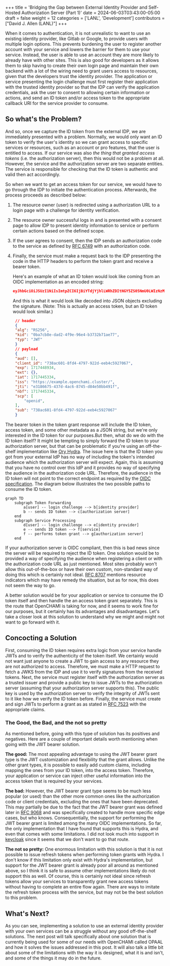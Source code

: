 +++
title = 'Bridging the Gap between External Identity Provider and Self-Hosted Authorization Server (Part 1)'
date = 2024-06-03T03:43:00-05:00
draft = false
weight = 12
categories = ['LANL', 'Development']
contributors = ["David J. Allen (LANL)"]
+++


When it comes to authentication, it is not unrealistic to want to use an existing identity provider, like Gitlab or Google, to provide users with multiple login options. This prevents burdening the user to register another account with your service and lowers the barrier for them to use your service. Instead, the user is able to use an account they are more likely to already have with other sites. This is also good for developers as it allows them to skip having to create their own login page and maintain their own backend with a lot of the wiring need to grant users access to resources, given that the developers trust the identity provider. The application or service presenting the login challenge must first register their application with the trusted identity provider so that the IDP can verify the application credentials, ask the user to consent to allowing certain information or actions, and send an ID token and/or access token to the appropriate callback URI  for the service provider to consume. 

## So what's the Problem?

And so, once we capture the ID token from the external IDP, we are immediately presented with a problem. Normally, we would only want an ID token to verify the user's identity so we can grant access to specific services or resources, such as an account or pro features, that the user is entitled to access. If our service was also *the thing that granted access tokens* (i.e. the authorization server), then this would not be a problem at all. However, the service and the authorization server are two separate entities. The service is responsible for checking that the ID token is authentic and valid then act accordingly.

So when we want to get an access token for our service, we would have to go through the IDP to initiate the authentication process. Afterwards, the process proceeds as described below:

1. The resource owner (user) is redirected using a authorization URL to a login page with a challenge for identity verification.

2. The resource owner successful logs in and is presented with a consent page to allow IDP to present identity information to service or perform certain actions based on the defined scope.

3. If the user agrees to consent, then the IDP sends an authorization code to the service as defined by [RFC 6749](https://datatracker.ietf.org/doc/html/rfc6749#section-4.1) with an authorization code.

4. Finally, the service must make a request back to the IDP presenting the code in the HTTP headers to perform the token grant and receive a bearer token. 
   
   Here's an example of what an ID token would look like coming from an OIDC implementation as an encoded string:
   
   ```json
   eyJhbGciOiJSUzI1NiIsImtpZCI6IjBiYTdjYjhlLWRhZDItNGY5ZS05NmU0LWIzNzMyYjcxYWU3NyIsInR5cCI6IkpXVCJ9.eyJhdWQiOltdLCJjbGllbnRfaWQiOiI3MzhhYzYwMS04ZmQ0LTQ3OTctOTIyZC1lZWI0YzU5MjcwNjciLCJleHAiOjE3MTc0NDg5MzQsImV4dCI6e30sImlhdCI6MTcxNzQ0NTMzNCwiaXNzIjoiaHR0cHM6Ly90ZS1oZWFkLm9wZW5jaGFtaS5jbHVzdGVyLyIsImp0aSI6ImUzMTg2Njc1LTQzN2QtNGFjNi04NzQ1LWQ4NGU1MGJiNDkxZiIsIm5iZiI6MTcxNzQ0NTMzNCwic2NwIjpbIm9wZW5pZCIsInNtZC5yZWFkIl0sInN1YiI6IjczOGFjNjAxLThmZDQtNDc5Ny05MjJkLWVlYjRjNTkyNzA2NyJ9.YdPW9frHjFUBOwKdIO9ax84KB33WCSKSCLC9IlBsvWOyXo38EWzyICn31sRR_xACr2YETe90b5LpulXLON05S-NRvkPmBRDUeHdmLtLSHOivFuzvmqF9C0UmCVNkWdQqR4rUcuytSGpgwadXdLDzdy-vSj6gB5kpUT6h9WwavdAbAipvNnR81l_Kpuf7OAmJG3yF1lDkLYXBEm1-6xcbzBCKuK--8sojMlkykT3UolafCVy1jCWLTwVpGCG39O2aJkYuXb5XsdVziY9j-1v_9N60QQA13ntRuCCSGSlGqGEhldzkHHJ4sCAVR-HoQyMKMEMetFh1rt_h8U3FNprTW1Q1sai3N1GD5g345zO2kDezCGhBHbIiDkVpsUXHH39T4wkDoOe5v9Kvl6Gq8R5xhw3oq2yrb9OgFeZm0EqEwP3UZp2wnOuXA75qQzKg2Q9uI6Y7Bf0w_coPGrwWnzfuE9_Cvcu5mwbgRDnMvEN_JpotDbPLbm1YIUYgWBuBipf512HJFz_sn3iMiXLDJGHQ-qRYIzX7oZp4OzKBvxJe2UtXs9alneULa20un75bbJMbGqhw9PgJo6sjQiGGt4t9NZBw8lYPwG5KWp4eeEB_olr6zsvnIAZPuEsNI7xVVJqNaniqrdz9VY0TlLoRH2_Hj0c7vH3grXHCa4vxYGYi08E
   ```
   
   And this is what it would look like decoded into JSON objects excluding the signature. (Note: This is actually an access token, but an ID token would look similar.)
   
   ```json
    // header
    {
    "alg": "RS256",
    "kid": "0ba7cb8e-dad2-4f9e-96e4-b3732b71ae77",
    "typ": "JWT"
    }
    // payload
    {
    "aud": [],
    "client_id": "738ac601-8fd4-4797-922d-eeb4c5927067",
    "exp": 1717448934,
    "ext": {},
    "iat": 1717445334,
    "iss": "https://example.openchami.cluster/",
    "jti": "e3186675-437d-4ac6-8745-d84e50bb491f",
    "nbf": 1717445334,
    "scp": [
        "openid",
    ],
    "sub": "738ac601-8fd4-4797-922d-eeb4c5927067"
    }
   ```

The bearer token in the token grant response will include the ID token, access token, and some other metadata as a JSON string, but we're only interested in the ID token for our purposes.But then, what do we do with the ID token itself? It might be tempting to simply forward the ID token to your authorization server, but that can be problematic if you're using an off-the-shelf implementation like [Ory Hydra](https://www.ory.sh/hydra/). The issue here is that the ID token you got from your external IdP has no way of including the token's intended audience which the authorization server will expect. Again, this is assuming that you have no control over this IdP and it provides no way of specifying the audience in the authorization code URL. Therefore, the audience in the ID token will not point to the correct endpoint as required by the [OIDC specification](https://openid.net/specs/openid-connect-core-1_0.html#IDTokenValidation). The diagram below illustrates the two possible paths to consume the ID token.

```mermaid
graph TD
    subgraph Token Forwarding
        a[user] -- login challenge --> b[identity provider]
        b -- sends ID token --> c[authorization server]
    end
    subgraph Service Processing
        d[user] -- login challenge --> e[identity provider]
        e -- sends ID token --> f[service]
        f -- performs token grant --> g[authorization server]
    end
```

If your authorization server is OIDC compliant, then this is bad news since the server will be required to reject the ID token. One solution would be to provided a way of specifying the audience when registering a client or with the authorization code URL as just mentioned. Most sites probably won't allow this out-of-the-box or have their own custom, non-standard way of doing this which is certainly not ideal. [RFC 8707](https://datatracker.ietf.org/doc/html/rfc8707#name-authorization-request) mentions resource indicators which may have remedy the situation, but as for now, this does not seem the way to go. 

A better solution would be for your application or service to consume the ID token itself and then handle the an access token grant separately. This is the route that OpenCHAMI is taking for now, and it seems to work fine for our purposes, but it certainly has its advantages and disadvantages. Let's take a closer look at this solution to understand why we might and might not want to go forward with it.

## Concocting a Solution

First, consuming the ID token requires extra logic from your service handle JWTs and to verify the authenticity of the token itself. We certainly would not want just anyone to create a JWT to gain access to any resource they are not authorized to access. Therefore, we must make a HTTP request to fetch a JWKS from the IDP and use it to verify signatures from the received tokens. Next, the service must register itself with the authorization server as a trusted issuer and provide a public key to issue JWTs to the authorization server (assuming that your authorization server supports this). The public key is used by the authorization server to verify the integrity of JWTs sent to it like how we verify the ID token before. Finally, the service must create and sign JWTs to perform a grant as as stated in [RFC 7523](https://datatracker.ietf.org/doc/html/rfc7523#section-3.1) with the appropriate claims.

### The Good, the Bad, and the not so pretty

As mentioned before, going with this type of solution has its positives and negatives. Here are a couple of important details worth mentioning when going with the JWT bearer solution.

**The good:** The most appealing advantage to using the JWT bearer grant type is the JWT customization and flexibility that the grant allows. Unlike the other grant types, it is possible to easily add custom claims, including mapping the ones from your ID token, into the access token. Therefore, your application or service can inject other useful information into the access token that is required by your services.

**The bad:** However, the JWT bearer grant type seems to be much less popular (or used) than the other more common ones like the authorization code or client credentials, excluding the ones that have been deprecated. This may partially be due to the fact that the JWT bearer grant was defined later in [RFC 9068](https://datatracker.ietf.org/doc/html/rfc9068) and was specifically created to handle more specific edge cases, but who knows. Consequentially, the support for performing the JWT bearer grant is limited among the many OIDC implementations. So far, the only implementation that I have found that supports this is Hydra, and even that comes with some limitations. I did not look much into support in [keycloak](https://github.com/keycloak/keycloak/) since it seems that we don't want to go that route.

**The not so pretty:** One enormous limitation with this solution is that it is not possible to issue refresh tokens when performing token grants with Hydra. I don't know if this limitation only exist with Hydra's implementation, but support for the JWT bearer grant is already poor all around as mentioned above, so I think it is safe to assume other implementations likely do not support this as well. Of course, this is certainly not ideal since refresh tokens allow your services to transparently grant new access tokens without having to complete an entire flow again. There are ways to imitate the refresh token process with the service, but may not be the best solution to this problem.

## What's Next?

As you can see, implementing a solution to use an external identity provider with your own services can be a struggle without any good off-the-shelf solutions. The next post will talk specifically about one solution that is currently being used for some of our needs with OpenCHAMI called OPAAL and how it solves the issues addressed in this post. It will also talk a little bit about some of the limitations with the way it is designed, what it is and isn't, and some of the things it may do in the future.
